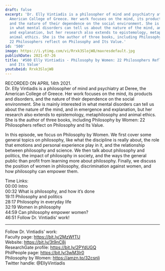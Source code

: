 ```yaml
---
draft: false
excerpt: 'Dr. Elly Vintiadis is a philosopher of mind and psychiatry at Deree, the
  American College of Greece. Her work focuses on the mind, its products and disorders,
  and the nature of their dependence on the social environment. She is mainly interested
  in what mental disorders can tell us about the nature of the mind, and in emergence
  and explanation, but her research also extends to epistemology, metaphilosophy and
  animal ethics. She is the author of three books, including Philosophy by Women:
  22 Philosophers reflect on Philosophy and Its Value.'
id: '500'
image: https://i.ytimg.com/vi/Rrxk3SlojW8/maxresdefault.jpg
publishDate: 2021-07-26
title: '#500 Elly Vintiadis - Philosophy by Women: 22 Philosophers Reflect on Philosophy
  and Its Value'
youtubeid: Rrxk3SlojW8
---
```

RECORDED ON APRIL 14th 2021.  
Dr. Elly Vintiadis is a philosopher of mind and psychiatry at Deree, the American College of Greece. Her work focuses on the mind, its products and disorders, and the nature of their dependence on the social environment. She is mainly interested in what mental disorders can tell us about the nature of the mind, and in emergence and explanation, but her research also extends to epistemology, metaphilosophy and animal ethics. She is the author of three books, including Philosophy by Women: 22 Philosophers reflect on Philosophy and Its Value.

In this episode, we focus on Philosophy by Women. We first cover some general topics on philosophy, like what the discipline is really about, the role that emotions and personal experience play in it, and the relationship between philosophy and science. We then talk about philosophy and politics, the impact of philosophy in society, and the ways the general public than profit from learning more about philosophy. Finally, we discuss the position of women in philosophy, discrimination against women, and how philosophy can empower them.

Time Links:  
00:00 Intro  
00:32  What is philosophy, and how it’s done  
19:11  Philosophy and politics  
28:17  Philosophy in everyday life  
32:19  Women in philosophy  
44:59  Can philosophy empower women?  
46:51  Follow Dr. Vintiadis’ work!

---

Follow Dr. Vintiadis’ work:  
Faculty page: https://bit.ly/2MzWfTU  
Website: https://bit.ly/3t9nC8j  
ResearchGate profile: https://bit.ly/2PYdUGQ  
PhilPeople page: https://bit.ly/3wM3lr0  
Philosophy by Women: https://amzn.to/32csnli  
Twitter handle: @EllyVintiadis
